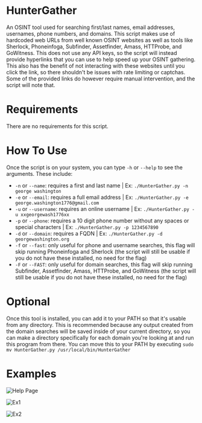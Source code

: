 # HunterGather
An OSINT tool used for searching first/last names, email addresses, usernames, phone numbers, and domains. This script makes use of hardcoded web URLs from well known OSINT websites as well as tools like Sherlock, Phoneinfoga, Subfinder, Assetfinder, Amass, HTTProbe, and GoWitness. This does not use any API keys, so the script will instead provide hyperlinks that you can use to help speed up your OSINT gathering. This also has the benefit of not interacting with these websites until you click the link, so there shouldn't be issues with rate limiting or captchas. Some of the provided links do however require manual intervention, and the script will note that.

# Requirements
There are no requirements for this script.

# How To Use
Once the script is on your system, you can type `-h` or `--help` to see the arguments. These include:
- `-n` or `--name`: requires a first and last name | Ex: `./HunterGather.py -n george washington`
- `-e` or `--email`: requires a full email address | Ex: `./HunterGather.py -e george.washington1776@gmail.com`
- `-u` or `--username`: requires an online username | Ex: `./HunterGather.py -u xxgeorgewash1776xx`
- `-p` or `--phone`: requires a 10 digit phone number without any spaces or special characters | Ex: `./HunterGather.py -p 1234567890`
- `-d` or `--domain`: requires a FQDN | Ex: `./HunterGather.py -d georgewashington.org`
- `-f` or `--fast`: only useful for phone and username searches, this flag will skip running Phoneinfoga and Sherlock (the script will still be usable if you do not have these installed, no need for the flag)
- `-F` or `--FAST`: only useful for domain searches, this flag will skip running Subfinder, Assetfinder, Amass, HTTProbe, and GoWitness (the script will still be usable if you do not have these installed, no need for the flag)

# Optional
Once this tool is installed, you can add it to your PATH so that it's usable from any directory. This is recommended because any output created from the domain searches will be saved inside of your current directory, so you can make a directory specifically for each domain you're looking at and run this program from there. You can move this to your PATH by executing `sudo mv HunterGather.py /usr/local/bin/HunterGather`

# Examples
![Help Page](https://user-images.githubusercontent.com/107446796/230802792-91d1b299-0db5-477b-92e4-c4ac02349f7a.png)

![Ex1](https://user-images.githubusercontent.com/107446796/230802807-ea2c3552-534e-4802-b6a8-3e8839767b3a.png)

![Ex2](https://user-images.githubusercontent.com/107446796/230802819-7be10fba-2be9-4f29-8bd9-b75a59549028.png)
